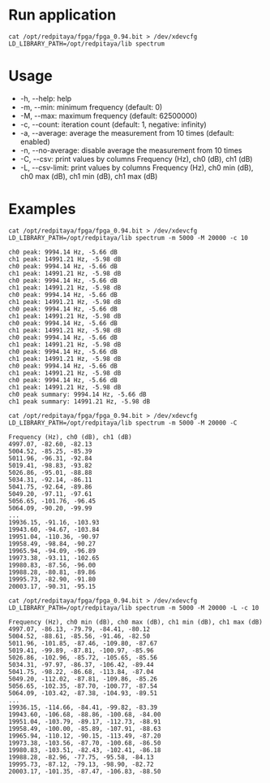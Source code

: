 # Run application
```
cat /opt/redpitaya/fpga/fpga_0.94.bit > /dev/xdevcfg
LD_LIBRARY_PATH=/opt/redpitaya/lib spectrum
```

# Usage
* -h, --help: help
* -m, --min: minimum frequency (default: 0)
* -M, --max: maximum frequency (default: 62500000)
* -c, --count: iteration count (default: 1, negative: infinity)
* -a, --average: average the measurement from 10 times (default: enabled)
* -n, --no-average: disable average the measurement from 10 times
* -C, --csv: print values by columns Frequency (Hz), ch0 (dB), ch1 (dB)
* -L, --csv-limit: print values by columns Frequency (Hz), ch0 min (dB), ch0 max (dB), ch1 min (dB), ch1 max (dB)

# Examples
```
cat /opt/redpitaya/fpga/fpga_0.94.bit > /dev/xdevcfg
LD_LIBRARY_PATH=/opt/redpitaya/lib spectrum -m 5000 -M 20000 -c 10

ch0 peak: 9994.14 Hz, -5.66 dB
ch1 peak: 14991.21 Hz, -5.98 dB
ch0 peak: 9994.14 Hz, -5.66 dB
ch1 peak: 14991.21 Hz, -5.98 dB
ch0 peak: 9994.14 Hz, -5.66 dB
ch1 peak: 14991.21 Hz, -5.98 dB
ch0 peak: 9994.14 Hz, -5.66 dB
ch1 peak: 14991.21 Hz, -5.98 dB
ch0 peak: 9994.14 Hz, -5.66 dB
ch1 peak: 14991.21 Hz, -5.98 dB
ch0 peak: 9994.14 Hz, -5.66 dB
ch1 peak: 14991.21 Hz, -5.98 dB
ch0 peak: 9994.14 Hz, -5.66 dB
ch1 peak: 14991.21 Hz, -5.98 dB
ch0 peak: 9994.14 Hz, -5.66 dB
ch1 peak: 14991.21 Hz, -5.98 dB
ch0 peak: 9994.14 Hz, -5.66 dB
ch1 peak: 14991.21 Hz, -5.98 dB
ch0 peak: 9994.14 Hz, -5.66 dB
ch1 peak: 14991.21 Hz, -5.98 dB
ch0 peak summary: 9994.14 Hz, -5.66 dB
ch1 peak summary: 14991.21 Hz, -5.98 dB
```

```
cat /opt/redpitaya/fpga/fpga_0.94.bit > /dev/xdevcfg
LD_LIBRARY_PATH=/opt/redpitaya/lib spectrum -m 5000 -M 20000 -C

Frequency (Hz), ch0 (dB), ch1 (dB)
4997.07, -82.60, -82.13
5004.52, -85.25, -85.39
5011.96, -96.31, -92.84
5019.41, -98.83, -93.82
5026.86, -95.01, -88.88
5034.31, -92.14, -86.11
5041.75, -92.64, -89.86
5049.20, -97.11, -97.61
5056.65, -101.76, -96.45
5064.09, -90.20, -99.99
...
19936.15, -91.16, -103.93
19943.60, -94.67, -103.84
19951.04, -110.36, -90.97
19958.49, -98.84, -90.27
19965.94, -94.09, -96.89
19973.38, -93.11, -102.65
19980.83, -87.56, -96.00
19988.28, -80.81, -89.86
19995.73, -82.90, -91.80
20003.17, -90.31, -95.15
```

```
cat /opt/redpitaya/fpga/fpga_0.94.bit > /dev/xdevcfg
LD_LIBRARY_PATH=/opt/redpitaya/lib spectrum -m 5000 -M 20000 -L -c 10

Frequency (Hz), ch0 min (dB), ch0 max (dB), ch1 min (dB), ch1 max (dB)
4997.07, -86.13, -79.79, -84.41, -80.12
5004.52, -88.61, -85.56, -91.46, -82.50
5011.96, -101.85, -87.46, -109.80, -87.67
5019.41, -99.89, -87.81, -100.97, -85.96
5026.86, -102.96, -85.72, -105.65, -85.56
5034.31, -97.97, -86.37, -106.42, -89.44
5041.75, -98.22, -86.68, -113.84, -87.04
5049.20, -112.02, -87.81, -109.86, -85.26
5056.65, -102.35, -87.70, -100.77, -87.54
5064.09, -103.42, -87.38, -104.93, -89.51
...
19936.15, -114.66, -84.41, -99.82, -83.39
19943.60, -106.68, -88.86, -100.68, -84.00
19951.04, -103.79, -89.17, -112.73, -88.91
19958.49, -100.00, -85.89, -107.91, -88.63
19965.94, -110.12, -90.15, -113.49, -87.20
19973.38, -103.56, -87.70, -100.68, -86.50
19980.83, -103.51, -82.43, -102.41, -86.18
19988.28, -82.96, -77.75, -95.58, -84.13
19995.73, -87.12, -79.13, -98.90, -82.72
20003.17, -101.35, -87.47, -106.83, -88.50
```
